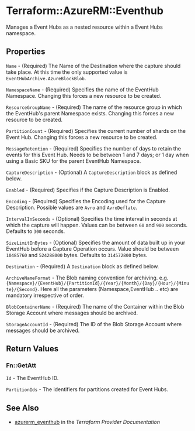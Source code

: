 # Terraform::AzureRM::Eventhub

Manages a Event Hubs as a nested resource within a Event Hubs namespace.

## Properties

`Name` - (Required) The Name of the Destination where the capture should take place. At this time the only supported value is `EventHubArchive.AzureBlockBlob`.

`NamespaceName` - (Required) Specifies the name of the EventHub Namespace. Changing this forces a new resource to be created.

`ResourceGroupName` - (Required) The name of the resource group in which the EventHub's parent Namespace exists. Changing this forces a new resource to be created.

`PartitionCount` - (Required) Specifies the current number of shards on the Event Hub. Changing this forces a new resource to be created.

`MessageRetention` - (Required) Specifies the number of days to retain the events for this Event Hub. Needs to be between 1 and 7 days; or 1 day when using a Basic SKU for the parent EventHub Namespace.

`CaptureDescription` - (Optional) A `CaptureDescription` block as defined below.

`Enabled` - (Required) Specifies if the Capture Description is Enabled.

`Encoding` - (Required) Specifies the Encoding used for the Capture Description. Possible values are `Avro` and `AvroDeflate`.

`IntervalInSeconds` - (Optional) Specifies the time interval in seconds at which the capture will happen. Values can be between `60` and `900` seconds. Defaults to `300` seconds.

`SizeLimitInBytes` - (Optional) Specifies the amount of data built up in your EventHub before a Capture Operation occurs. Value should be between `10485760` and `524288000`  bytes. Defaults to `314572800` bytes.

`Destination` - (Required) A `Destination` block as defined below.

`ArchiveNameFormat` - The Blob naming convention for archiving. e.g. `{Namespace}/{EventHub}/{PartitionId}/{Year}/{Month}/{Day}/{Hour}/{Minute}/{Second}`. Here all the parameters (Namespace,EventHub .. etc) are mandatory irrespective of order.

`BlobContainerName` - (Required) The name of the Container within the Blob Storage Account where messages should be archived.

`StorageAccountId` - (Required) The ID of the Blob Storage Account where messages should be archived.


## Return Values

### Fn::GetAtt

`Id` - The EventHub ID.

`PartitionIds` - The identifiers for partitions created for Event Hubs.

## See Also

* [azurerm_eventhub](https://www.terraform.io/docs/providers/azurerm/r/eventhub.html) in the _Terraform Provider Documentation_
